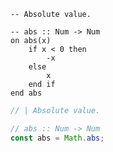 ```applescript
-- Absolute value.
```

```applescript
-- abs :: Num -> Numon abs(x)	if x < 0 then		-x	else		x	end ifend abs
```

```js
// | Absolute value.
```

```js
// abs :: Num -> Num
const abs = Math.abs;
```